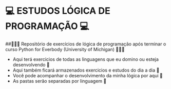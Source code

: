 # 💻 ESTUDOS LÓGICA DE PROGRAMAÇÃO 💻
##👩🏻‍💻 Repositório de exercícios de lógica de programação após terminar o curso Python for Everbody (University of Michigan) 👩🏻‍💻

- Aqui terá exercicios de todas as linguagens que eu domino ou esteja desenvolvendo 💼
- Aqui também ficará armazenados exercicios e estudos do dia a dia 💼
- Você pode acompanhar o desenvolvimento da minha lógica por aqui 💼
- As pastas serão separadas por linguagem 💼
  

